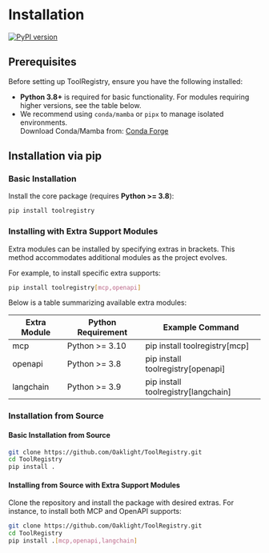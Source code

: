 # Installation

[![PyPI version](https://badge.fury.io/py/toolregistry.svg)](https://badge.fury.io/py/toolregistry)

## Prerequisites

Before setting up ToolRegistry, ensure you have the following installed:

- **Python 3.8+** is required for basic functionality. For modules requiring higher versions, see the table below.
- We recommend using `conda/mamba` or `pipx` to manage isolated environments.  
  Download Conda/Mamba from: [Conda Forge](https://conda-forge.org/download/)

## Installation via pip

### Basic Installation

Install the core package (requires **Python >= 3.8**):

```bash
pip install toolregistry
```

### Installing with Extra Support Modules

Extra modules can be installed by specifying extras in brackets. This method accommodates additional modules as the project evolves.

For example, to install specific extra supports:

```bash
pip install toolregistry[mcp,openapi]
```

Below is a table summarizing available extra modules:

| Extra Module | Python Requirement | Example Command                     |
|--------------|--------------------|-------------------------------------|
| mcp          | Python >= 3.10     | pip install toolregistry[mcp]       |
| openapi      | Python >= 3.8      | pip install toolregistry[openapi]   |
| langchain    | Python >= 3.9      | pip install toolregistry[langchain] |

### Installation from Source

#### Basic Installation from Source

```bash
git clone https://github.com/Oaklight/ToolRegistry.git
cd ToolRegistry
pip install .
```

#### Installing from Source with Extra Support Modules

Clone the repository and install the package with desired extras. For instance, to install both MCP and OpenAPI supports:

```bash
git clone https://github.com/Oaklight/ToolRegistry.git
cd ToolRegistry
pip install .[mcp,openapi,langchain]
